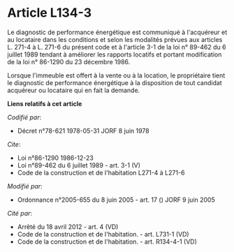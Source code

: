 # Article L134-3

Le diagnostic de performance énergétique est communiqué à l'acquéreur et au locataire dans les conditions et selon les
modalités prévues aux articles L. 271-4 à L. 271-6 du présent code et à l'article 3-1 de la loi n° 89-462 du 6 juillet 1989
tendant à améliorer les rapports locatifs et portant modification de la loi n° 86-1290 du 23 décembre 1986.

Lorsque l'immeuble est offert à la vente ou à la location, le propriétaire tient le diagnostic de performance énergétique à
la disposition de tout candidat acquéreur ou locataire qui en fait la demande.

**Liens relatifs à cet article**

_Codifié par_:

  - Décret n°78-621 1978-05-31 JORF 8 juin 1978

_Cite_:

  - Loi n°86-1290 1986-12-23
  - Loi n°89-462 du 6 juillet 1989 - art. 3-1 (V)
  - Code de la construction et de l'habitation L271-4 à L271-6

_Modifié par_:

  - Ordonnance n°2005-655 du 8 juin 2005 - art. 17 () JORF 9 juin 2005

_Cité par_:

  - Arrêté du 18 avril 2012 - art. 4 (VD)
  - Code de la construction et de l'habitation. - art. L731-1 (VD)
  - Code de la construction et de l'habitation. - art. R134-4-1 (VD)
